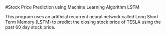 #Stock Price Prediction using Machine Learning Algorithm LSTM

This program uses an artificial recurrent neural network called Long Short Term Memory (LSTM) to predict the closing stock price of TESLA using the past 60 day stock price.